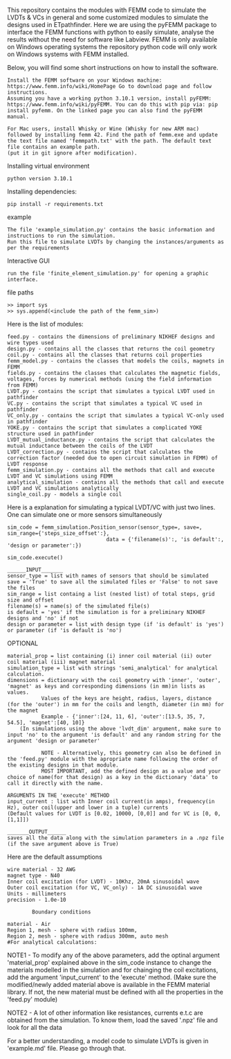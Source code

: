 
This repository contains the modules with FEMM code to simulate the LVDTs & VCs in general and some customized modules to simulate the designs used in ETpathfinder.
Here we are using the pyFEMM package to interface the FEMM functions with python to easily simulate, analyse the results without the need for software like Labview. FEMM is only available on Windows operating systems the repository python code will only work on Windows systems with FEMM installed.

Below, you will find some short instructions on how to install the software. 

    Install the FEMM software on your Windows machine: https://www.femm.info/wiki/HomePage Go to download page and follow instructions.
    Assuming you have a working python 3.10.1 version, install pyFEMM: https://www.femm.info/wiki/pyFEMM. You can do this with pip via: pip install pyfemm. On the linked page you can also find the pyFEMM manual.
    
    For Mac users, install Whisky or Wine (Whisky for new ARM mac) followed by installing femm 42. Find the path of femm.exe and update the text file named 'femmpath.txt' with the path. The default text file contains an example path. 
    (put it in git ignore after modification). 

Installing virtual environment

    python version 3.10.1

Installing dependencies:

    pip install -r requirements.txt

example 

    The file 'example_simulation.py' contains the basic information and instructions to run the simulation.
    Run this file to simulate LVDTs by changing the instances/arguments as per the requirements

Interactive GUI
    
    run the file 'finite_element_simulation.py' for opening a graphic interface. 

file paths

    >> import sys
    >> sys.append(<include the path of the femm_sim>)

Here is the list of modules:

    feed.py - contains the dimensions of preliminary NIKHEF designs and wire types used
    design.py - contains all the classes that returns the coil geometry
    coil.py - contains all the classes that returns coil properties  
    femm_model.py - contains the classes that models the coils, magnets in FEMM
    fields.py - contains the classes that calculates the magnetic fields, voltages, forces by numerical methods (using the field information from FEMM)
    LVDT.py - contains the script that simulates a typical LVDT used in pathfinder
    VC.py - contains the script that simulates a typical VC used in pathfinder
    VC_only.py - contains the script that simulates a typical VC-only used in pathfinder
    YOKE.py - contains the script that simulates a complicated YOKE structure used in pathfinder
    LVDT_mutual_inductance.py - contains the script that calculates the mutual inductance between the coils of the LVDT
    LVDT_correction.py - contains the script that calculates the correction factor (needed due to open circuit simulation in FEMM) of LVDT response  
    femm_simulation.py - contains all the methods that call and execute LVDT and VC simulations using FEMM
    analytical_simulation - contains all the methods that call and execute LVDT and VC simulations analytically
    single_coil.py - models a single coil

Here is a explanation for simulating a typical LVDT/VC with just two lines. One can simulate one or more sensors simultaneously

    sim_code = femm_simulation.Position_sensor(sensor_type=, save=, sim_range={'steps_size_offset':},
                                    data = {'filename(s)':, 'is default':, 'design or parameter':})

    sim_code.execute()

    ______INPUT_______
    sensor_type = list with names of sensors that should be simulated
    save = 'True' to save all the simulated files or 'False' to not save the files
    sim_range = list containg a list (nested list) of total steps, grid size and offset
    filename(s) = name(s) of the simulated file(s) 
    is default = 'yes' if the simulation is for a preliminary NIKHEF designs and 'no' if not
    design or parameter = list with design type (if 'is default' is 'yes') or parameter (if 'is default is 'no')
    
OPTIONAL

    material_prop = list containing (i) inner coil material (ii) outer coil material (iii) magnet material
    simulation_type = list with strings 'semi_analytical' for analytical calculation.
    dimensions = dictionary with the coil geometry with 'inner', 'outer', 'magnet' as keys and corresponding dimensions (in mm)in lists as values.
               Values of the keys are height, radius, layers, distance (for the 'outer') in mm for the coils and length, diameter (in mm) for the magnet
               Example - {'inner':[24, 11, 6], 'outer':[13.5, 35, 7, 54.5], 'magnet':[40, 10]}
        (In simulations using the above 'lvdt_dim' argument, make sure to input 'no' to the argument 'is default' and any random string for the argument 'design or parameter'

               NOTE - Alternatively, this geometry can also be defined in the 'feed.py' module with the apropriate name following the order of the existing designs in that module. 
               MOST IMPORTANT, add the defined design as a value and your choice of name(for that design) as a key in the dictionary 'data' to call it directly with the name.
    
    ARGUMENTS IN THE 'execute' METHOD 
    input_current : list with Inner coil current(in amps), frequency(in Hz), outer coil(upper and lower in a tuple) currents
    (Default values for LVDT is [0.02, 10000, [0,0]] and for VC is [0, 0, [1,1]])
    
    _______OUTPUT______
    saves all the data along with the simulation parameters in a .npz file (if the save argument above is True)

Here are the default assumptions

    wire material - 32 AWG
    magnet type - N40
    Inner coil excitation (for LVDT) - 10Khz, 20mA sinusoidal wave
    Outer coil excitation (for VC, VC_only) - 1A DC sinusoidal wave
    Units - millimeters
    precision - 1.0e-10

            Boundary conditions 

    material - Air
    Region 1, mesh - sphere with radius 100mm, 
    Region 2, mesh - sphere with radius 300mm, auto mesh
    #For analytical calculations:

NOTE1 - To modify any of the above parameters, add the optinal argument 'material_prop' explained above in the sim_code instance to change the materials modelled in the simulation and 
for chainging the coil excitations, add the argument 'input_current' to the 'execute' method. 
(Make sure the modified/newly added material above is available in the FEMM material library. If not, the new material must be defined with all the properties in the 'feed.py' module)

NOTE2 - A lot of other information like resistances, currents e.t.c are obtained from the simulation. To know them, load the saved '.npz' file and look for all the data

For a better understanding, a model code to simulate LVDTs is given in 'example.md' file. Please go through that.   